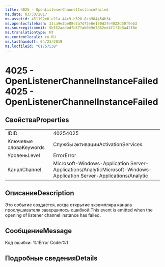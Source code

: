 ```yaml
---
title: 4025 - OpenListenerChannelInstanceFailed
ms.date: 03/30/2017
ms.assetid: 451192e0-e21a-44c9-b528-8cb984454b34
ms.openlocfilehash: 33ca9e3be88e3a7d75e6e150d27e4022d50f9eb3
ms.sourcegitcommit: 9b552addadfb57fab0b9e7852ed4f1f1b8a42f8e
ms.translationtype: MT
ms.contentlocale: ru-RU
ms.lasthandoff: 04/23/2019
ms.locfileid: "61757538"
---
```

# <a name="4025---openlistenerchannelinstancefailed"></a><span data-ttu-id="ac528-102">4025 - OpenListenerChannelInstanceFailed</span><span class="sxs-lookup"><span data-stu-id="ac528-102">4025 - OpenListenerChannelInstanceFailed</span></span>
## <a name="properties"></a><span data-ttu-id="ac528-103">Свойства</span><span class="sxs-lookup"><span data-stu-id="ac528-103">Properties</span></span>  
  
|||  
|-|-|  
|<span data-ttu-id="ac528-104">ID</span><span class="sxs-lookup"><span data-stu-id="ac528-104">ID</span></span>|<span data-ttu-id="ac528-105">4025</span><span class="sxs-lookup"><span data-stu-id="ac528-105">4025</span></span>|  
|<span data-ttu-id="ac528-106">Ключевые слова</span><span class="sxs-lookup"><span data-stu-id="ac528-106">Keywords</span></span>|<span data-ttu-id="ac528-107">Службы активации</span><span class="sxs-lookup"><span data-stu-id="ac528-107">ActivationServices</span></span>|  
|<span data-ttu-id="ac528-108">Уровень</span><span class="sxs-lookup"><span data-stu-id="ac528-108">Level</span></span>|<span data-ttu-id="ac528-109">Error</span><span class="sxs-lookup"><span data-stu-id="ac528-109">Error</span></span>|  
|<span data-ttu-id="ac528-110">Канал</span><span class="sxs-lookup"><span data-stu-id="ac528-110">Channel</span></span>|<span data-ttu-id="ac528-111">Microsoft-Windows-Application Server-Applications/Analytic</span><span class="sxs-lookup"><span data-stu-id="ac528-111">Microsoft-Windows-Application Server-Applications/Analytic</span></span>|  
  
## <a name="description"></a><span data-ttu-id="ac528-112">Описание</span><span class="sxs-lookup"><span data-stu-id="ac528-112">Description</span></span>  
 <span data-ttu-id="ac528-113">Это событие создается, когда открытие экземпляра канала прослушивателя завершилось ошибкой.</span><span class="sxs-lookup"><span data-stu-id="ac528-113">This event is emitted when the opening of listener channel instance has failed.</span></span>  
  
## <a name="message"></a><span data-ttu-id="ac528-114">Сообщение</span><span class="sxs-lookup"><span data-stu-id="ac528-114">Message</span></span>  
 <span data-ttu-id="ac528-115">Код ошибки: %1</span><span class="sxs-lookup"><span data-stu-id="ac528-115">Error Code:%1</span></span>  
  
## <a name="details"></a><span data-ttu-id="ac528-116">Подробные сведения</span><span class="sxs-lookup"><span data-stu-id="ac528-116">Details</span></span>
